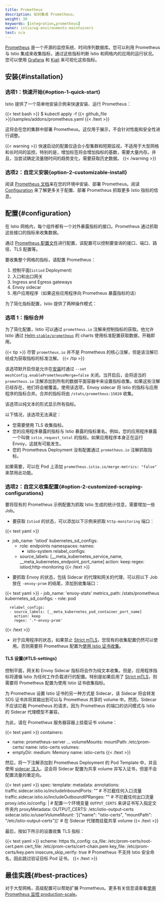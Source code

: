 ```yaml
---
title: Prometheus
description: 如何集成 Prometheus。
weight: 30
keywords: [integration,prometheus]
owner: istio/wg-environments-maintainers
test: n/a
---
```


[Prometheus](https://prometheus.io/) 是一个开源的监控系统、时间序列数据库。您可以利用 Prometheus 与 Istio 集成来收集指标，通过这些指标判断 Istio 和网格内的应用的运行状况。您可以使用 [Grafana](/zh/docs/ops/integrations/grafana/) 和 [Kiali](/zh/docs/tasks/observability/kiali/) 来可视化这些指标。

## 安装{#installation}

### 选项1：快速开始{#option-1-quick-start}

Istio 提供了一个简单地安装示例来快速安装、运行 Prometheus：

{{< text bash >}}
$ kubectl apply -f {{< github_file >}}/samples/addons/prometheus.yaml
{{< /text >}}

这将会在您的集群中部署 Prometheus。这仅用于展示，不会针对性能和安全性进行调整。

{{< warning >}}
快速启动的配置仅适合小型集群和短期监视，不适用于大型网格和长时间的监控。特别的是，增加标签将会增加指标的基数，需要大量内存。并且，当尝试确定流量随时间的趋势变化，需要获取历史数据。
{{< /warning >}}

### 选项2：自定义安装{option-2-customizable-install}

阅读 [Prometheus 文档](https://www.prometheus.io/)来在您的环境中安装、部署 Prometheus。阅读 [Configuration](#configuration) 来了解更多关于配置、部署 Prometheus 抓取更多 Istio 指标的信息。

## 配置{#configuration}

在 Istio 网格内，每个组件都有一个对外暴露指标的接口。Prometheus 通过抓取这些接口的指标来收集数据。

通过 [Prometheus 配置文件](https://prometheus.io/docs/prometheus/latest/configuration/configuration/)进行配置，该配置可以控制要查询的接口、端口、路径、TLS 配置等。

要收集整个网格的指标，请配置 Prometheus：

1. 控制平面(`istiod` Deployment)
1. 入口和出口网关
1. Ingress and Egress gateways
1. Envoy sidecar
1. 用户应用程序（如果这些应用程序向 Prometheus 暴露指标的话）

为了简化指标配置，Istio 提供了两种操作模式：

### 选项 1：指标合并

为了简化配置，Istio 可以通过 `prometheus.io` 注解来控制指标的获取。他允许 Istio 通过 [Helm `stable/prometheus`](https://github.com/helm/charts/tree/master/stable/prometheus) 的 charts 使用标准配置获取数据，开箱即用。

{{< tip >}}
尽管 `prometheus.io` 并不是 Prometheus 的核心注解，但是该注解已经成为获取指标的标准注解。
{{< /tip >}}

该选项默开启但是允许在[安装](/zh/docs/setup/install/istioctl/)时通过 `--set meshConfig.enablePrometheusMerge=false` 关闭。当开启后，会将适当的 `prometheus.io` 注解添加到所有的数据平面容器中来设置指标收集。如果这些注解已经存在，他们将会被覆盖。使用该选项，Envoy sidecar 将 Istio 的指标与应用程序的指标合并。合并的指标将由 `/stats/prometheus:15020` 收集。

该选项以纯文本的形式显示所有指标。

以下情况，该选项无法满足：

* 您需要使用 TLS 收集指标。
* 您的应用程序暴露的指标与 Istio 暴露的指标重名。例如，您的应用程序暴露一个叫做 `istio_request_total` 的指标。如果应用程序本身正在运行 Envoy，这就有可能发生。
* 您的 Prometheus Deployment 没有配置通过 `prometheus.io` 注解抓取指标。

如果需要，可以在 Pod 上添加 `prometheus.istio.io/merge-metrics: "false"` 来禁用此功能。

### 选项2：自定义收集配置{#option-2-customized-scraping-configurations}

要将现有的 Prometheus 示例配置为抓取 Istio 生成的统计信息，需要增加一些 Job。

* 要获取 `Istiod` 的状态，可以添加以下示例来抓取 `http-monitoring` 端口：

{{< text yaml >}}
- job_name: 'istiod'
  kubernetes_sd_configs:
  - role: endpoints
    namespaces:
      names:
      - istio-system
  relabel_configs:
  - source_labels: [__meta_kubernetes_service_name, __meta_kubernetes_endpoint_port_name]
    action: keep
    regex: istiod;http-monitoring
{{< /text >}}

* 要抓取 Envoy 的状态，包括 Sidecar 的代理和网关的代理，可以将以下 Job 放在 `-envoy-prom` 的结尾，添加到收集端口：

{{< text yaml >}}
    - job_name: 'envoy-stats'
      metrics_path: /stats/prometheus
      kubernetes_sd_configs:
      - role: pod

      relabel_configs:
      - source_labels: [__meta_kubernetes_pod_container_port_name]
        action: keep
        regex: '.*-envoy-prom'
{{< /text >}}

* 对于应用程序的状态，如果禁止 [Strict mTLS](/zh/docs/tasks/security/authentication/authn-policy/#globally-enabling-istio-mutual-tls-in-strict-mode)，您现有的收集配置仍然可以使用。否则需要将 Prometheus 配置为[使用 Istio 证书收集](#tls-settings)。

#### TLS 设置{#TLS-settings}

控制平面，网关和 Envoy Sidecar 指标将会作为纯文本收集。但是，应用程序指标将遵循 Istio 为任何工作负载进行的配置。特别是如果启用了 [Strict mTLS](/zh/docs/tasks/security/authentication/authn-policy/#globally-enabling-istio-mutual-tls-in-strict-mode)，则需要将 Prometheus 配置为使用 Istio 证书收集指标。

为 Prometheus 设置 Istio 证书的另一种方式是 Sidecar，该 Sidecar 将会转发 SDS 证书并将其输出到可以与 Prometheus 共享的 volume 中。然而，Sidecar 不应该拦截 Prometheus 的请求，因为 Prometheus 的端口的访问模式与 Istio 的 Sidecar 代理模型不兼容。

为此，请在 Prometheus 服务器容器上挂载证书 volume：

{{< text yaml >}}
containers:
  - name: prometheus-server
    ...
    volumeMounts:
      mountPath: /etc/prom-certs/
      name: istio-certs
volumes:
  - emptyDir:
      medium: Memory
    name: istio-certs
{{< /text >}}

然后，将一下注解添加到 Prometheus Deployment 的 Pod Template 中，并且使用 [sidecar 注入](/zh/docs/setup/additional-setup/sidecar-injection/)。这会将 Sidecar 配置为共享 volume 并写入证书，但是不会配置流量的重定向。

{{< text yaml >}}
spec:
  template:
    metadata:
      annotations:
        traffic.sidecar.istio.io/includeInboundPorts: ""   # 不拦截任何入口流量
        traffic.sidecar.istio.io/includeOutboundIPRanges: ""  # 不拦截任何出口流量
        proxy.istio.io/config: |  # 配置一个环境变量 `OUTPUT_CERTS` 来讲证书写入指定文件夹内
          proxyMetadata:
            OUTPUT_CERTS: /etc/istio-output-certs
        sidecar.istio.io/userVolumeMount: '[{"name": "istio-certs", "mountPath": "/etc/istio-output-certs"}]' # 在 Sidecar 代理商挂载共享 volume
{{< /text >}}

最后，按如下所示的设置收集 TLS 指标：

{{< text yaml >}}
scheme: https
tls_config:
  ca_file: /etc/prom-certs/root-cert.pem
  cert_file: /etc/prom-certs/cert-chain.pem
  key_file: /etc/prom-certs/key.pem
  insecure_skip_verify: true  # Prometheus 不支持 Istio 安全命名，因此跳过验证目标 Pod 证书。
{{< /text >}}

## 最佳实践{#best-practices}

对于大型网格，高级配置可以帮助扩展 Prometheus。更多有关信息请查看[使用 Prometheus 监控 production-scale](/zh/docs/ops/best-practices/observability/#using-prometheus-for-production-scale-monitoring)。
